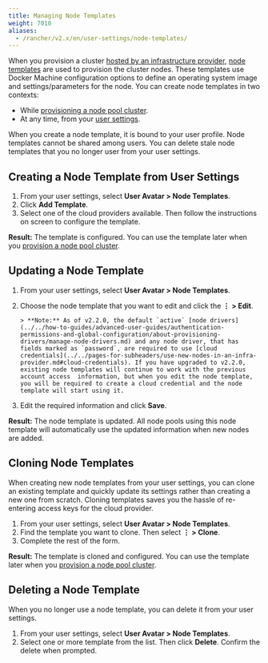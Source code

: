 ```yaml
---
title: Managing Node Templates
weight: 7010
aliases:
  - /rancher/v2.x/en/user-settings/node-templates/
---
```


When you provision a cluster [hosted by an infrastructure provider](../../pages-for-subheaders/use-new-nodes-in-an-infra-provider.md), [node templates](../../pages-for-subheaders/use-new-nodes-in-an-infra-provider.md#node-templates) are used to provision the cluster nodes. These templates use Docker Machine configuration options to define an operating system image and settings/parameters for the node. You can create node templates in two contexts:

- While [provisioning a node pool cluster](../../pages-for-subheaders/use-new-nodes-in-an-infra-provider.md).
- At any time, from your [user settings](#creating-a-node-template-from-user-settings).

When you create a node template, it is bound to your user profile. Node templates cannot be shared among users. You can delete stale node templates that you no longer user from your user settings.

## Creating a Node Template from User Settings

1. From your user settings, select **User Avatar > Node Templates**.
1. Click **Add Template**.
1. Select one of the cloud providers available. Then follow the instructions on screen to configure the template.

**Result:** The template is configured. You can use the template later when you [provision a node pool cluster](../../pages-for-subheaders/use-new-nodes-in-an-infra-provider.md).

## Updating a Node Template

1. From your user settings, select **User Avatar > Node Templates**.
1. Choose the node template that you want to edit and click the **&#8942; > Edit**.

	   > **Note:** As of v2.2.0, the default `active` [node drivers](../../how-to-guides/advanced-user-guides/authentication-permissions-and-global-configuration/about-provisioning-drivers/manage-node-drivers.md) and any node driver, that has fields marked as `password`, are required to use [cloud credentials](../../pages-for-subheaders/use-new-nodes-in-an-infra-provider.md#cloud-credentials). If you have upgraded to v2.2.0, existing node templates will continue to work with the previous account access  information, but when you edit the node template, you will be required to create a cloud credential and the node template will start using it.

1. Edit the required information and click **Save**.

**Result:** The node template is updated. All node pools using this node template will automatically use the updated information when new nodes are added.

## Cloning Node Templates

When creating new node templates from your user settings, you can clone an existing template and quickly update its settings rather than creating a new one from scratch. Cloning templates saves you the hassle of re-entering access keys for the cloud provider.

1. From your user settings, select **User Avatar > Node Templates**.
1. Find the template you want to clone. Then select **&#8942; > Clone**.
1. Complete the rest of the form.

**Result:** The template is cloned and configured. You can use the template later when you [provision a node pool cluster](../../pages-for-subheaders/use-new-nodes-in-an-infra-provider.md).

## Deleting a Node Template

When you no longer use a node template, you can delete it from your user settings.

1. From your user settings, select **User Avatar > Node Templates**.
1. Select one or more template from the list. Then click **Delete**. Confirm the delete when prompted.
